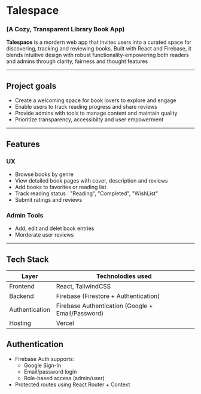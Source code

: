 # Talespace 
### (A Cozy, Transparent Library Book App)

**Talespace** is a mordern web app that invites users into a curated space for discovering, tracking and reviewing books. Built with React and Firebase, it blends intuitive design with robust functionality-empowering both readers and admins through clarity, fairness and thought features

---

## Project goals

- Create a welcoming space for book lovers to explore and engage
- Enable users to track reading progress and share reviews
- Provide admins with tools to manage content and maintain quality
- Prioritize transparency, accessibilty and user empowerment

---

## Features 

### UX
- Browse books by genre
- View detailed book pages with cover, description and reviews
- Add books to favorites or reading list 
- Track reading status : "Reading", "Completed", "WishList"
- Submit ratings and reviews

### Admin Tools
- Add, edit and delet book entries
- Morderate user reviews



---


## Tech Stack

| Layer | Technolodies used                        |
|-------------------|-----------------------------------|
|   Frontend           |   React, TailwindCSS|
|   Backend       |   Firebase (Firestore + Authentication)                  |
|   Authentication            |   Firebase Authentication (Google + Email/Password)           |
|   Hosting    |   Vercel             |


## Authentication

- Firebase Auth supports:
    - Google Sign-In
    - Email/password login
    - Role-based access (admin/user)
- Protected routes using React Router + Context